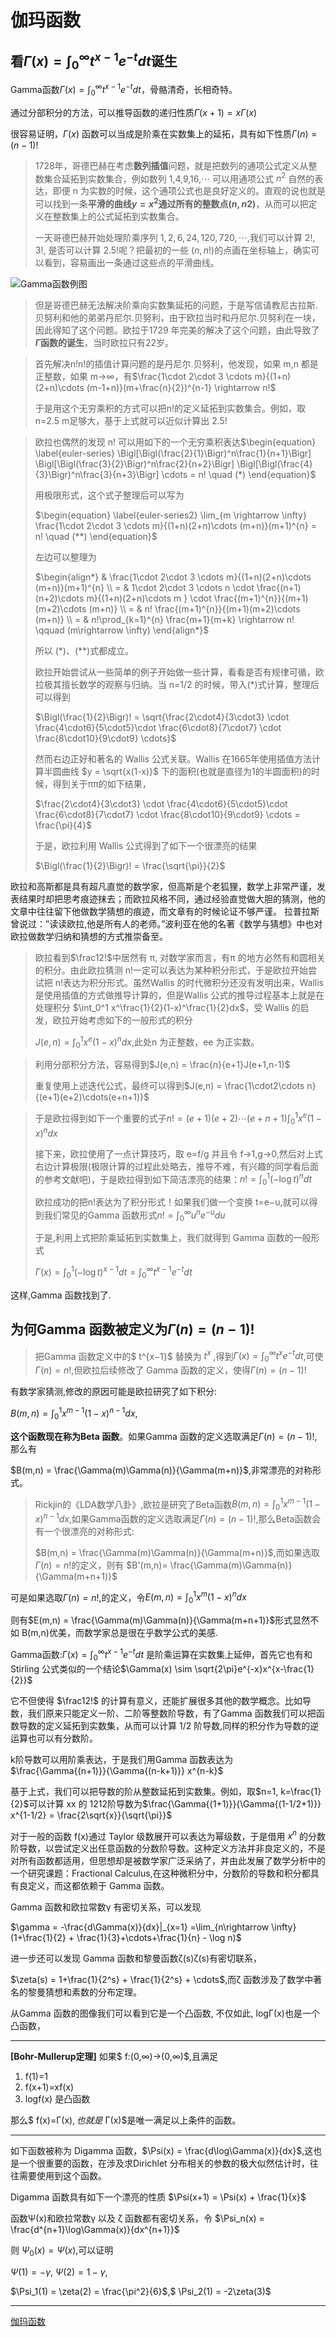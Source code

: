 # 伽玛函数  

## 看$\Gamma(x) = \int_0^{\infty}t^{x-1}e^{-t}dt$诞生

Gamma函数$\Gamma(x) = \int_0^{\infty}t^{x-1}e^{-t}dt$，骨骼清奇，长相奇特。

通过分部积分的方法，可以推导函数的递归性质$\Gamma(x+1) = x \Gamma(x)$

很容易证明，$Γ(x)$ 函数可以当成是阶乘在实数集上的延拓，具有如下性质$\Gamma(n) = (n-1)!$

> 1728年，哥德巴赫在考虑**数列插值**问题，就是把数列的通项公式定义从整数集合延拓到实数集合，例如数列 1,4,9,16,⋯ 可以用通项公式 $n^2$ 自然的表达，即便 n 为实数的时候，这个通项公式也是良好定义的。直观的说也就是可以找到一条**平滑的曲线$y=x^2$通过所有的整数点$(n,n2)$**，从而可以把定义在整数集上的公式延拓到实数集合。
>
> 一天哥德巴赫开始处理阶乘序列 $1,2,6,24,120,720,⋯$,我们可以计算 $2!,3!$, 是否可以计算 $2.5!$呢？把最初的一些 $(n,n!)$的点画在坐标轴上，确实可以看到，容易画出一条通过这些点的平滑曲线。

![Gamma函数例图](https://github.com/appletrue/NoteML/blob/master/PICs/gamma-func.png)

> 但是哥德巴赫无法解决阶乘向实数集延拓的问题，于是写信请教尼古拉斯.贝努利和他的弟弟丹尼尔.贝努利，由于欧拉当时和丹尼尔.贝努利在一块，因此得知了这个问题。欧拉于1729 年完美的解决了这个问题，由此导致了 **$Γ$函数的诞生**，当时欧拉只有22岁。

> 首先解决n!n!的插值计算问题的是丹尼尔.贝努利，他发现，如果 m,n 都是正整数，如果 m→∞，有$\frac{1\cdot 2\cdot 3 \cdots m}{(1+n)(2+n)\cdots (m-1+n)}(m+\frac{n}{2})^{n-1} \rightarrow n!$
>
> 于是用这个无穷乘积的方式可以把n!的定义延拓到实数集合。例如，取 n=2.5 m足够大，基于上式就可以近似计算出 $2.5!$

> 欧拉也偶然的发现 n! 可以用如下的一个无穷乘积表达$`\begin{equation} \label{euler-series} \Bigl[\Bigl(\frac{2}{1}\Bigr)^n\frac{1}{n+1}\Bigr] \Bigl[\Bigl(\frac{3}{2}\Bigr)^n\frac{2}{n+2}\Bigr] \Bigl[\Bigl(\frac{4}{3}\Bigr)^n\frac{3}{n+3}\Bigr] \cdots = n! \quad  (*) \end{equation}`$
>
> 用极限形式，这个式子整理后可以写为
>
> $`\begin{equation} \label{euler-series2} \lim_{m \rightarrow \infty} \frac{1\cdot 2\cdot 3 \cdots m}{(1+n)(2+n)\cdots (m+n)}(m+1)^{n} = n! \quad  (**) \end{equation}`$
>
> 左边可以整理为
>
> $\begin{align*} & \frac{1\cdot 2\cdot 3 \cdots m}{(1+n)(2+n)\cdots (m+n)}(m+1)^{n} \\ = & 1\cdot 2\cdot 3 \cdots n \cdot \frac{(n+1)(n+2)\cdots m}{(1+n)(2+n)\cdots m } \cdot \frac{(m+1)^{n}}{(m+1)(m+2)\cdots (m+n)} \\ = & n! \frac{(m+1)^{n}}{(m+1)(m+2)\cdots (m+n)} \\ = & n!\prod_{k=1}^{n} \frac{m+1}{m+k} \rightarrow n! \qquad (m\rightarrow \infty) \end{align*}$
>
> 所以 (*)、(**)式都成立。
>
> 欧拉开始尝试从一些简单的例子开始做一些计算，看看是否有规律可循，欧拉极其擅长数学的观察与归纳。当 n=1/2 的时候，带入(*)式计算，整理后可以得到
>
> $\Bigl(\frac{1}{2}\Bigr)! = \sqrt{\frac{2\cdot4}{3\cdot3} \cdot \frac{4\cdot6}{5\cdot5}\cdot \frac{6\cdot8}{7\cdot7} \cdot \frac{8\cdot10}{9\cdot9} \cdots}$
>
> 然而右边正好和著名的 Wallis 公式关联。Wallis 在1665年使用插值方法计算半圆曲线 $y = \sqrt{x(1-x)}$ 下的面积(也就是直径为1的半圆面积)的时候，得到关于ππ的如下结果，
>
> $\frac{2\cdot4}{3\cdot3} \cdot \frac{4\cdot6}{5\cdot5}\cdot \frac{6\cdot8}{7\cdot7} \cdot \frac{8\cdot10}{9\cdot9} \cdots = \frac{\pi}{4}$
>
> 于是，欧拉利用 Wallis 公式得到了如下一个很漂亮的结果
>
> $\Bigl(\frac{1}{2}\Bigr)! = \frac{\sqrt{\pi}}{2}$

欧拉和高斯都是具有超凡直觉的数学家，但高斯是个老狐狸，数学上非常严谨，发表结果时却把思考痕迹抹去；而欧拉风格不同，通过经验直觉做大胆的猜测，他的文章中往往留下他做数学猜想的痕迹，而文章有的时候论证不够严谨。 拉普拉斯曾说过：”读读欧拉,他是所有人的老师。”波利亚在他的名著《数学与猜想》中也对欧拉做数学归纳和猜想的方式推崇备至。

>  欧拉看到$\frac12!$中居然有 π, 对数学家而言，有π 的地方必然有和圆相关的积分。由此欧拉猜测 n!一定可以表达为某种积分形式，于是欧拉开始尝试把 n!表达为积分形式。虽然Wallis 的时代微积分还没有发明出来，Wallis 是使用插值的方式做推导计算的，但是Wallis 公式的推导过程基本上就是在处理积分 $\int_0^1 x^\frac{1}{2}(1-x)^\frac{1}{2}dx$，受 Wallis 的启发，欧拉开始考虑如下的一般形式的积分
>
> $J(e,n) = \int_0^1 x^e(1-x)^ndx$,此处n 为正整数，ee 为正实数。

> 利用分部积分方法，容易得到$J(e,n) = \frac{n}{e+1}J(e+1,n-1)$
>
> 重复使用上述迭代公式，最终可以得到$J(e,n) = \frac{1\cdot2\cdots n}{(e+1)(e+2)\cdots(e+n+1)}$

> 于是欧拉得到如下一个重要的式子$n! = (e+1)(e+2)\cdots(e+n+1)\int_0^1 x^e(1-x)^ndx$
>
> 接下来，欧拉使用了一点计算技巧，取 e=f/g 并且令 f→1,g→0,然后对上式右边计算极限(极限计算的过程此处略去，推导不难，有兴趣的同学看后面的参考文献吧)，于是欧拉得到如下简洁漂亮的结果：$n! = \int_0^1 (-\log t)^ndt$
>
> 欧拉成功的把n!表达为了积分形式！如果我们做一个变换 t=e−u,就可以得到我们常见的Gamma 函数形式$n! = \int_0^{\infty} u^ne^{-u}du$
>
> 于是,利用上式把阶乘延拓到实数集上，我们就得到 Gamma 函数的一般形式
>
> $\Gamma(x) = \int_0^1 (-\log t)^{x-1}dt = \int_0^{\infty} t^{x-1}e^{-t}dt$

这样,Gamma 函数找到了.

## 为何Gamma 函数被定义为$\Gamma(n) = (n-1)!$

> 把Gamma 函数定义中的$ t^{x−1}$ 替换为 $t^x$ ,得到$\Gamma(x) = \int_0^{\infty} t^{x}e^{-t}dt$,可使$\Gamma(n) = n!$,但欧拉后续修改了 Gamma 函数的定义，使得$\Gamma(n) = (n-1)!$

有数学家猜测,修改的原因可能是欧拉研究了如下积分:

$B(m, n) = \int_0^1 x^{m-1}(1-x)^{n-1}dx$,

**这个函数现在称为Beta 函数**。如果Gamma 函数的定义选取满足$\Gamma(n)=(n-1)!$, 那么有

$B(m,n) = \frac{\Gamma(m)\Gamma(n)}{\Gamma(m+n)}$,非常漂亮的对称形式。

> Rickjin的《LDA数学八卦》,欧拉是研究了Beta函数$B(m,n) = \int_0^1x^{m-1}(1-x)^{n-1}dx$,如果Gamma函数的定义选取满足$\Gamma(n) = (n-1)!$,那么Beta函数会有一个很漂亮的对称形式:
>
> $B(m,n) = \frac{\Gamma(m)\Gamma(n)}{\Gamma(m+n)}$,而如果选取$\Gamma(n) = n!$的定义，则有 $B'(m,n)= \frac{\Gamma(m)\Gamma(n)}{\Gamma(m+n+1)}$

可是如果选取$\Gamma(n)=n!$,的定义，令$E(m, n) = \int_0^1 x^{m}(1-x)^{n}dx$

则有$E(m,n) = \frac{\Gamma(m)\Gamma(n)}{\Gamma(m+n+1)}$形式显然不如 B(m,n)优美，而数学家总是很在乎数学公式的美感.

Gamma函数:$\Gamma(x) = \int_0^{\infty}t^{x-1}e^{-t}dt$ 是阶乘运算在实数集上延伸，首先它也有和 Stirling 公式类似的一个结论$\Gamma(x) \sim \sqrt{2\pi}e^{-x}x^{x-\frac{1}{2}}$

它不但使得 $\frac12!$ 的计算有意义，还能扩展很多其他的数学概念。比如导数，我们原来只能定义一阶、二阶等整数阶导数，有了Gamma 函数我们可以把函数导数的定义延拓到实数集，从而可以计算 1/2 阶导数,同样的积分作为导数的逆运算也可以有分数阶。

k阶导数可以用阶乘表达，于是我们用Gamma 函数表达为$\frac{\Gamma{(n+1)}}{\Gamma{(n-k+1)}} x^{n-k}$

基于上式，我们可以把导数的阶从整数延拓到实数集。例如，取$n=1, k=\frac{1}{2}$可以计算 xx 的 1212阶导数为$\frac{\Gamma{(1+1)}}{\Gamma{(1-1/2+1)}} x^{1-1/2} = \frac{2\sqrt{x}}{\sqrt{\pi}}$

对于一般的函数 f(x)通过 Taylor 级数展开可以表达为幂级数，于是借用 $x^n$ 的分数阶导数，以尝试定义出任意函数的分数阶导数。这种定义方法并非良定义的，不是对所有函数都适用，但思想却是被数学家广泛采纳了，并由此发展了数学分析中的一个研究课题：Fractional Calculus,在这种微积分中，分数阶的导数和积分都具有良定义，而这都依赖于 Gamma 函数。

Gamma 函数和欧拉常数γ 有密切关系，可以发现

$\gamma = -\frac{d\Gamma(x)}{dx}|_{x=1} =\lim_{n\rightarrow \infty}(1+\frac{1}{2} + \frac{1}{3}+\cdots+\frac{1}{n} - \log n)$

进一步还可以发现 Gamma 函数和黎曼函数ζ(s)ζ(s)有密切联系，

$\zeta(s) = 1+\frac{1}{2^s} + \frac{1}{2^s} + \cdots$,而ζ 函数涉及了数学中著名的黎曼猜想和素数的分布定理。

从Gamma 函数的图像我们可以看到它是一个凸函数, 不仅如此, logΓ(x)也是一个凸函数，

------

**[Bohr-Mullerup定理]**  如果$ f:(0,∞)→(0,∞)$,且满足

1.  f(1)=1
2.  f(x+1)=xf(x)
3.  logf(x) 是凸函数

那么$ f(x)=Γ(x)$, 也就是$ Γ(x)$是唯一满足以上条件的函数。

------

如下函数被称为 Digamma 函数，$\Psi(x) = \frac{d\log\Gamma(x)}{dx}$,这也是一个很重要的函数，在涉及求Dirichlet 分布相关的参数的极大似然估计时，往往需要使用到这个函数。

Digamma 函数具有如下一个漂亮的性质 $\Psi(x+1) = \Psi(x) + \frac{1}{x}$

函数Ψ(x)和欧拉常数γ 以及 ζ 函数都有密切关系，令 $\Psi_n(x) = \frac{d^{n+1}\log\Gamma(x)}{dx^{n+1}}$

则 $Ψ_0(x)=Ψ(x)$,可以证明 

$\Psi(1) = -\gamma,$              $\Psi(2) = 1-\gamma$,

$\Psi_1(1) = \zeta(2) = \frac{\pi^2}{6}$,$ \Psi_2(1) = -2\zeta(3)$

------------
[伽玛函数](http://www.52nlp.cn/lda-math-%E7%A5%9E%E5%A5%87%E7%9A%84gamma%E5%87%BD%E6%95%B01)
